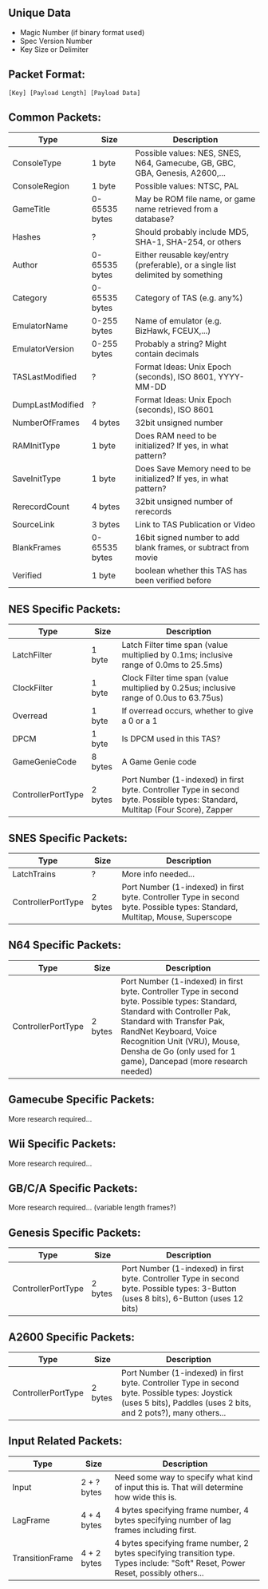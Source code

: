 ## Unique Data
- Magic Number (if binary format used)
- Spec Version Number
- Key Size or Delimiter

## Packet Format:
`[Key] [Payload Length] [Payload Data]`

## Common Packets:
| Type | Size | Description |
| --- | --- | --- |
| ConsoleType | 1 byte | Possible values: NES, SNES, N64, Gamecube, GB, GBC, GBA, Genesis, A2600,... |
| ConsoleRegion | 1 byte | Possible values: NTSC, PAL |
| GameTitle | 0-65535 bytes | May be ROM file name, or game name retrieved from a database? |
| Hashes | ? | Should probably include MD5, SHA-1, SHA-254, or others |
| Author | 0-65535 bytes | Either reusable key/entry (preferable), or a single list delimited by something |
| Category | 0-65535 bytes | Category of TAS (e.g. any%) |
| EmulatorName | 0-255 bytes | Name of emulator (e.g. BizHawk, FCEUX,...)
| EmulatorVersion | 0-255 bytes | Probably a string? Might contain decimals |
| TASLastModified | ? | Format Ideas: Unix Epoch (seconds), ISO 8601, YYYY-MM-DD |
| DumpLastModified | ? | Format Ideas: Unix Epoch (seconds), ISO 8601 |
| NumberOfFrames | 4 bytes | 32bit unsigned number |
| RAMInitType | 1 byte | Does RAM need to be initialized? If yes, in what pattern? |
| SaveInitType | 1 byte | Does Save Memory need to be initialized? If yes, in what pattern? |
| RerecordCount | 4 bytes | 32bit unsigned number of rerecords |
| SourceLink | 3 bytes | Link to TAS Publication or Video |
| BlankFrames | 0-65535 bytes | 16bit signed number to add blank frames, or subtract from movie |
| Verified | 1 byte | boolean whether this TAS has been verified before |

## NES Specific Packets:
| Type | Size | Description |
| --- | --- | --- |
| LatchFilter | 1 byte | Latch Filter time span (value multiplied by 0.1ms; inclusive range of 0.0ms to 25.5ms) |
| ClockFilter | 1 byte | Clock Filter time span (value multiplied by 0.25us; inclusive range of 0.0us to 63.75us) |
| Overread | 1 byte | If overread occurs, whether to give a 0 or a 1 |
| DPCM | 1 byte | Is DPCM used in this TAS? |
| GameGenieCode | 8 bytes | A Game Genie code |
| ControllerPortType | 2 bytes | Port Number (1-indexed) in first byte. Controller Type in second byte. Possible types: Standard, Multitap (Four Score), Zapper |

## SNES Specific Packets:
| Type | Size | Description |
| --- | --- | --- |
| LatchTrains | ? | More info needed... |
| ControllerPortType | 2 bytes | Port Number (1-indexed) in first byte. Controller Type in second byte. Possible types: Standard, Multitap, Mouse, Superscope |

## N64 Specific Packets:
| Type | Size | Description |
| --- | --- | --- |
| ControllerPortType | 2 bytes | Port Number (1-indexed) in first byte. Controller Type in second byte. Possible types: Standard, Standard with Controller Pak, Standard with Transfer Pak, RandNet Keyboard, Voice Recognition Unit (VRU), Mouse, Densha de Go (only used for 1 game), Dancepad (more research needed) |

## Gamecube Specific Packets:
More research required...

## Wii Specific Packets:
More research required...

## GB/C/A Specific Packets:
More research required... (variable length frames?)

## Genesis Specific Packets:
| Type | Size | Description |
| --- | --- | --- |
| ControllerPortType | 2 bytes | Port Number (1-indexed) in first byte. Controller Type in second byte. Possible types: 3-Button (uses 8 bits), 6-Button (uses 12 bits) |

## A2600 Specific Packets:
| Type | Size | Description |
| --- | --- | --- |
| ControllerPortType | 2 bytes | Port Number (1-indexed) in first byte. Controller Type in second byte. Possible types: Joystick (uses 5 bits), Paddles (uses 2 bits, and 2 pots?), many others... |

## Input Related Packets:
| Type | Size | Description |
| --- | --- | --- |
| Input | 2 + ? bytes | Need some way to specify what kind of input this is. That will determine how wide this is. |
| LagFrame | 4 + 4 bytes | 4 bytes specifying frame number, 4 bytes specifying number of lag frames including first. |
| TransitionFrame | 4 + 2 bytes | 4 bytes specifying frame number, 2 bytes specifying transition type. Types include: "Soft" Reset, Power Reset, possibly others... |